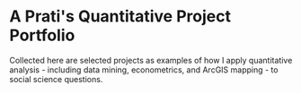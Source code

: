 # A Prati's Quantitative Project Portfolio
Collected here are selected projects as examples of how I apply quantitative analysis - including data mining, econometrics, and ArcGIS mapping - to social science questions.
